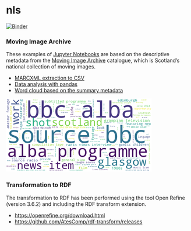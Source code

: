 # nls

[![Binder](https://mybinder.org/badge_logo.svg)](https://mybinder.org/v2/gh/hibernator11/nls/HEAD)


### Moving Image Archive

These examples of [Jupyter Notebooks](http://jupyter.org/) are based on the descriptive metadata from the [Moving Image Archive](https://data.nls.uk/data/metadata-collections/moving-image-archive/) catalogue, which is Scotland’s national collection of moving images.

- [MARCXML extraction to CSV](https://nbviewer.org/github/hibernator11/nls/blob/master/MovingImageArchive-DataExtraction.ipynb)
- [Data analysis with pandas](https://nbviewer.org/github/hibernator11/nls/blob/master/MovingImageArchive-Analysis.ipynb) 
- [Word cloud based on the summary metadata](https://nbviewer.org/github/hibernator11/nls/blob/master/MovingImageArchive-WordcloudSummary.ipynb)

<img src="images/wordcloud.png">


### Transformation to RDF

The transformation to RDF has been performed using the tool Open Refine (version 3.6.2) and including the RDF transform extension.

- https://openrefine.org/download.html
- https://github.com/AtesComp/rdf-transform/releases
